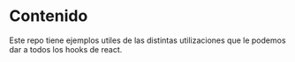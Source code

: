 # Contenido

Este repo tiene ejemplos utiles de las distintas utilizaciones que le podemos dar a todos los hooks de react.

